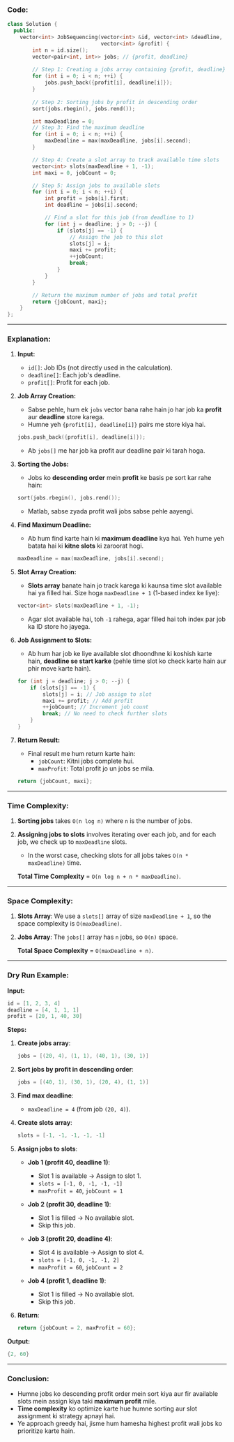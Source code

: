 ### **Code:**

```cpp
class Solution {
  public:
    vector<int> JobSequencing(vector<int> &id, vector<int> &deadline,
                              vector<int> &profit) {
        int n = id.size();
        vector<pair<int, int>> jobs; // {profit, deadline}
        
        // Step 1: Creating a jobs array containing {profit, deadline} pairs
        for (int i = 0; i < n; ++i) {
            jobs.push_back({profit[i], deadline[i]});
        }
        
        // Step 2: Sorting jobs by profit in descending order
        sort(jobs.rbegin(), jobs.rend());

        int maxDeadline = 0;
        // Step 3: Find the maximum deadline
        for (int i = 0; i < n; ++i) {
            maxDeadline = max(maxDeadline, jobs[i].second);
        }

        // Step 4: Create a slot array to track available time slots
        vector<int> slots(maxDeadline + 1, -1);
        int maxi = 0, jobCount = 0;

        // Step 5: Assign jobs to available slots
        for (int i = 0; i < n; ++i) {
            int profit = jobs[i].first;
            int deadline = jobs[i].second;

            // Find a slot for this job (from deadline to 1)
            for (int j = deadline; j > 0; --j) {
                if (slots[j] == -1) {
                    // Assign the job to this slot
                    slots[j] = i;
                    maxi += profit;
                    ++jobCount;
                    break;
                }
            }
        }

        // Return the maximum number of jobs and total profit
        return {jobCount, maxi};
    }
};
```

---

### **Explanation:**

1. **Input:**
   - `id[]`: Job IDs (not directly used in the calculation).
   - `deadline[]`: Each job's deadline.
   - `profit[]`: Profit for each job.
   
2. **Job Array Creation:**
   - Sabse pehle, hum ek `jobs` vector bana rahe hain jo har job ka **profit** aur **deadline** store karega.
   - Humne yeh `{profit[i], deadline[i]}` pairs me store kiya hai.
   
   ```cpp
   jobs.push_back({profit[i], deadline[i]});
   ```
   - Ab `jobs[]` me har job ka profit aur deadline pair ki tarah hoga.

3. **Sorting the Jobs:**
   - Jobs ko **descending order** mein **profit** ke basis pe sort kar rahe hain:
   
   ```cpp
   sort(jobs.rbegin(), jobs.rend());
   ```
   - Matlab, sabse zyada profit wali jobs sabse pehle aayengi.

4. **Find Maximum Deadline:**
   - Ab hum find karte hain ki **maximum deadline** kya hai. Yeh hume yeh batata hai ki **kitne slots** ki zaroorat hogi.
   
   ```cpp
   maxDeadline = max(maxDeadline, jobs[i].second);
   ```

5. **Slot Array Creation:**
   - **Slots array** banate hain jo track karega ki kaunsa time slot available hai ya filled hai. Size hoga `maxDeadline + 1` (1-based index ke liye):
   
   ```cpp
   vector<int> slots(maxDeadline + 1, -1);
   ```
   - Agar slot available hai, toh `-1` rahega, agar filled hai toh index par job ka ID store ho jayega.

6. **Job Assignment to Slots:**
   - Ab hum har job ke liye available slot dhoondhne ki koshish karte hain, **deadline se start karke** (pehle time slot ko check karte hain aur phir move karte hain).
   
   ```cpp
   for (int j = deadline; j > 0; --j) {
       if (slots[j] == -1) {
           slots[j] = i; // Job assign to slot
           maxi += profit; // Add profit
           ++jobCount; // Increment job count
           break; // No need to check further slots
       }
   }
   ```

7. **Return Result:**
   - Final result me hum return karte hain:
     - `jobCount`: Kitni jobs complete hui.
     - `maxProfit`: Total profit jo un jobs se mila.
   
   ```cpp
   return {jobCount, maxi};
   ```

---

### **Time Complexity:**

1. **Sorting jobs** takes `O(n log n)` where `n` is the number of jobs.
2. **Assigning jobs to slots** involves iterating over each job, and for each job, we check up to `maxDeadline` slots.
   - In the worst case, checking slots for all jobs takes `O(n * maxDeadline)` time.

   **Total Time Complexity** = `O(n log n + n * maxDeadline)`.

---

### **Space Complexity:**

1. **Slots Array**: We use a `slots[]` array of size `maxDeadline + 1`, so the space complexity is `O(maxDeadline)`.
2. **Jobs Array**: The `jobs[]` array has `n` jobs, so `O(n)` space.

   **Total Space Complexity** = `O(maxDeadline + n)`.

---

### **Dry Run Example:**

**Input:**
```cpp
id = [1, 2, 3, 4]
deadline = [4, 1, 1, 1]
profit = [20, 1, 40, 30]
```

**Steps:**

1. **Create jobs array**:
   ```cpp
   jobs = [(20, 4), (1, 1), (40, 1), (30, 1)]
   ```

2. **Sort jobs by profit in descending order**:
   ```cpp
   jobs = [(40, 1), (30, 1), (20, 4), (1, 1)]
   ```

3. **Find max deadline**:
   - `maxDeadline = 4` (from job `(20, 4)`).

4. **Create slots array**:
   ```cpp
   slots = [-1, -1, -1, -1, -1]
   ```

5. **Assign jobs to slots**:
   - **Job 1 (profit 40, deadline 1)**:
     - Slot 1 is available → Assign to slot 1.
     - `slots = [-1, 0, -1, -1, -1]`
     - `maxProfit = 40`, `jobCount = 1`

   - **Job 2 (profit 30, deadline 1)**:
     - Slot 1 is filled → No available slot.
     - Skip this job.

   - **Job 3 (profit 20, deadline 4)**:
     - Slot 4 is available → Assign to slot 4.
     - `slots = [-1, 0, -1, -1, 2]`
     - `maxProfit = 60`, `jobCount = 2`

   - **Job 4 (profit 1, deadline 1)**:
     - Slot 1 is filled → No available slot.
     - Skip this job.

6. **Return**:
   ```cpp
   return {jobCount = 2, maxProfit = 60};
   ```

**Output:**
```cpp
{2, 60}
```

---

### **Conclusion:**

- Humne jobs ko descending profit order mein sort kiya aur fir available slots mein assign kiya taki **maximum profit** mile.
- **Time complexity** ko optimize karte hue humne sorting aur slot assignment ki strategy apnayi hai.
- Ye approach greedy hai, jisme hum hamesha highest profit wali jobs ko prioritize karte hain.
